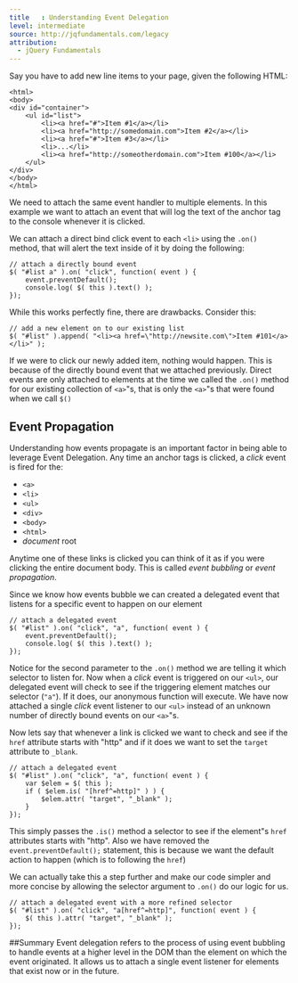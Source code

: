 ```yaml
---
title   : Understanding Event Delegation
level: intermediate
source: http://jqfundamentals.com/legacy
attribution: 
  - jQuery Fundamentals
---
```


Say you have to add new line items to your page, given the following HTML:
```
<html>
<body>
<div id="container">
	<ul id="list">
		<li><a href="#">Item #1</a></li>
		<li><a href="http://somedomain.com">Item #2</a></li>
		<li><a href="#">Item #3</a></li>
		<li>...</li>
		<li><a href="http://someotherdomain.com">Item #100</a></li>
	</ul>
</div>
</body>
</html>
```

We need to attach the same event handler to multiple elements.  In this example we want to attach an event that will log the text of the anchor tag to the console whenever it is clicked.

We can attach a direct bind click event to each `<li>` using the `.on()` method, that will alert the text inside of it by doing the following:
```
// attach a directly bound event
$( "#list a" ).on( "click", function( event ) {
	event.preventDefault();
	console.log( $( this ).text() );
});
```

While this works perfectly fine, there are drawbacks.  Consider this:
```
// add a new element on to our existing list
$( "#list" ).append( "<li><a href=\"http://newsite.com\">Item #101</a></li>" );
```
If we were to click our newly added item, nothing would happen.  This is because of the directly bound event that we attached previously.  Direct events are only attached to elements at the time we called the `.on()` method for our existing collection of `<a>`"s, that is only the `<a>`"s that were found when we call `$()`

## Event Propagation
Understanding how events propagate is an important factor in being able to leverage Event Delegation.  Any time an anchor tags is clicked, a *click* event is fired for the:

* `<a>`
* `<li>`
* `<ul>`
* `<div>`
* `<body>`
* `<html>`
* *document* root

Anytime one of these links is clicked you can think of it as if you were clicking the entire document body.  This is called *event bubbling* or *event propagation*.

Since we know how events bubble we can created a delegated event that listens for a specific event to happen on our element
```
// attach a delegated event
$( "#list" ).on( "click", "a", function( event ) {
	event.preventDefault();
	console.log( $( this ).text() );
});
```
Notice for the second parameter to the `.on()` method we are telling it which selector to listen for.  Now when a *click* event is triggered on our `<ul>`, our delegated event will check to see if the triggering element matches our selector (`"a"`).  If it does, our anonymous function will execute. We have now attached a single *click* event listener to our `<ul>` instead of an unknown number of directly bound events on our `<a>`"s.

Now lets say that whenever a link is clicked we want to check and see if the `href` attribute starts with "http" and if it does we want to set the `target` attribute to `_blank`.
```
// attach a delegated event
$( "#list" ).on( "click", "a", function( event ) {
	var $elem = $( this );
	if ( $elem.is( "[href^=http]" ) ) {
		$elem.attr( "target", "_blank" );
	}
});
```
This simply passes the `.is()` method a selector to see if the element"s `href` attributes starts with "http".  Also we have removed the `event.preventDefault();` statement, this is because we want the default action to happen (which is to following the `href`)

We can actually take this a step further and make our code simpler and more concise by allowing the selector argument to `.on()` do our logic for us.
```
// attach a delegated event with a more refined selector
$( "#list" ).on( "click", "a[href^=http]", function( event ) {
	$( this ).attr( "target", "_blank" );
});
```

##Summary
Event delegation refers to the process of using event bubbling to handle events at a higher level in the DOM than the element on which the event originated.  It allows us to attach a single event listener for elements that exist now or in the future.
